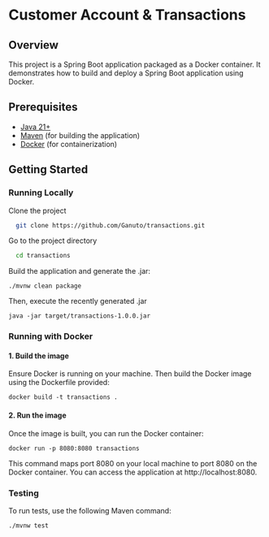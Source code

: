 # Customer Account & Transactions

## Overview

This project is a Spring Boot application packaged as a Docker container. It demonstrates how to build and deploy a
Spring Boot application using Docker.

## Prerequisites

- [Java 21+](https://download.oracle.com/java/21/latest/jdk-21_macos-x64_bin.tar.gz)
- [Maven](https://maven.apache.org/install.html) (for building the application)
- [Docker](https://docs.docker.com/get-docker/) (for containerization)

## Getting Started

### Running Locally

Clone the project

```bash
  git clone https://github.com/Ganuto/transactions.git
```

Go to the project directory

```bash
  cd transactions
```

Build the application and generate the .jar:

````
./mvnw clean package
````

Then, execute the recently generated .jar

````
java -jar target/transactions-1.0.0.jar
````

### Running with Docker

#### 1. Build the image

Ensure Docker is running on your machine. Then build the Docker image using the Dockerfile provided:

```
docker build -t transactions .
```

#### 2. Run the image

Once the image is built, you can run the Docker container:

```
docker run -p 8080:8080 transactions
```

This command maps port 8080 on your local machine to port 8080 on the Docker container. You can access the application
at http://localhost:8080.

### Testing

To run tests, use the following Maven command:

```
./mvnw test
```
